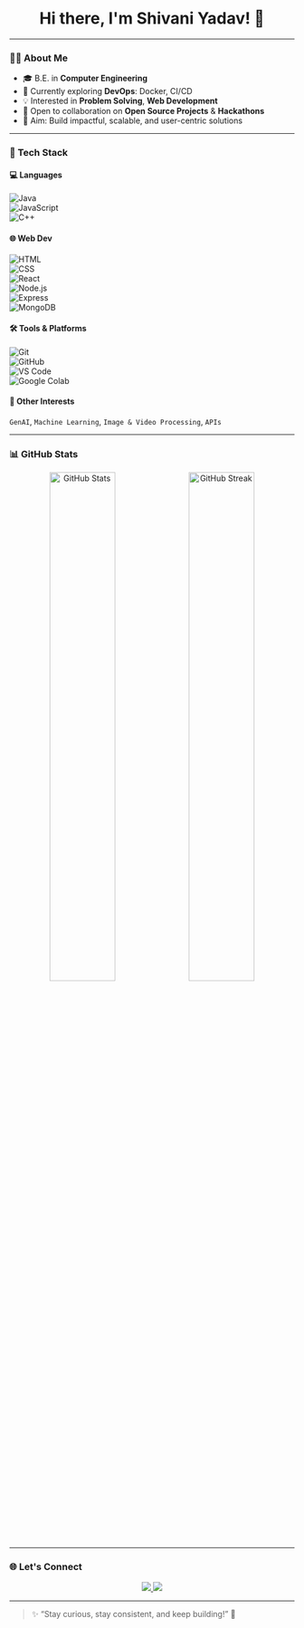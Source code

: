 <h1 align="center">Hi there, I'm Shivani Yadav! 👋</h1>

---

### 👩‍💻 About Me

- 🎓 B.E. in **Computer Engineering**
- 🌱 Currently exploring **DevOps**: Docker, CI/CD
- 💡 Interested in **Problem Solving**, **Web Development**
- 🤝 Open to collaboration on **Open Source Projects** & **Hackathons**
- 🎯 Aim: Build impactful, scalable, and user-centric solutions

---

### 🚀 Tech Stack

#### 💻 Languages  
![Java](https://img.shields.io/badge/Java-007396?style=for-the-badge&logo=java&logoColor=white)  
![JavaScript](https://img.shields.io/badge/JavaScript-F7DF1E?style=for-the-badge&logo=javascript&logoColor=black)  
![C++](https://img.shields.io/badge/C++-00599C?style=for-the-badge&logo=cplusplus&logoColor=white)

#### 🌐 Web Dev  
![HTML](https://img.shields.io/badge/HTML5-E34F26?style=for-the-badge&logo=html5&logoColor=white)  
![CSS](https://img.shields.io/badge/CSS3-1572B6?style=for-the-badge&logo=css3&logoColor=white)  
![React](https://img.shields.io/badge/React-20232a?style=for-the-badge&logo=react&logoColor=61DAFB)  
![Node.js](https://img.shields.io/badge/Node.js-339933?style=for-the-badge&logo=nodedotjs&logoColor=white)  
![Express](https://img.shields.io/badge/Express.js-404D59?style=for-the-badge)  
![MongoDB](https://img.shields.io/badge/MongoDB-4EA94B?style=for-the-badge&logo=mongodb&logoColor=white)

#### 🛠️ Tools & Platforms  
![Git](https://img.shields.io/badge/Git-F05032?style=for-the-badge&logo=git&logoColor=white)  
![GitHub](https://img.shields.io/badge/GitHub-181717?style=for-the-badge&logo=github)  
![VS Code](https://img.shields.io/badge/VS_Code-007ACC?style=for-the-badge&logo=visual-studio-code&logoColor=white)  
![Google Colab](https://img.shields.io/badge/Google%20Colab-F9AB00?style=for-the-badge&logo=googlecolab&logoColor=black)

#### 🔬 Other Interests  
`GenAI`, `Machine Learning`, `Image & Video Processing`, `APIs`

---

### 📊 GitHub Stats

<p align="center">
  <img src="https://github-readme-stats.vercel.app/api?username=ShivaniYadav7&show_icons=true&theme=radical" alt="GitHub Stats" width="48%"/>
  <img src="https://github-readme-streak-stats.herokuapp.com/?user=ShivaniYadav7&theme=radical" alt="GitHub Streak" width="48%"/>
</p>
<p align="center">
  <img src="https://github-readme-activity-graph.vercel.app/graph?username=ShivaniYadav7&theme=radical" alt=""/>
</p>

---

### 🌐 Let's Connect

<p align="center">
  <a href="mailto:shivaniyadav84237@gmail.com">
    <img src="https://img.shields.io/badge/Gmail-D14836?style=for-the-badge&logo=gmail&logoColor=white" />
  </a>
  <a href="https://www.linkedin.com/in/shivani-yadav-b99853259/">
    <img src="https://img.shields.io/badge/LinkedIn-blue?style=for-the-badge&logo=linkedin&logoColor=white" />
  </a>
</p>

---

> ✨ “Stay curious, stay consistent, and keep building!” 🚀  
